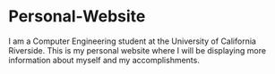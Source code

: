 # Personal-Website
I am a Computer Engineering student at the University of California Riverside. This is my personal website where I will be displaying more information about myself and my accomplishments.

